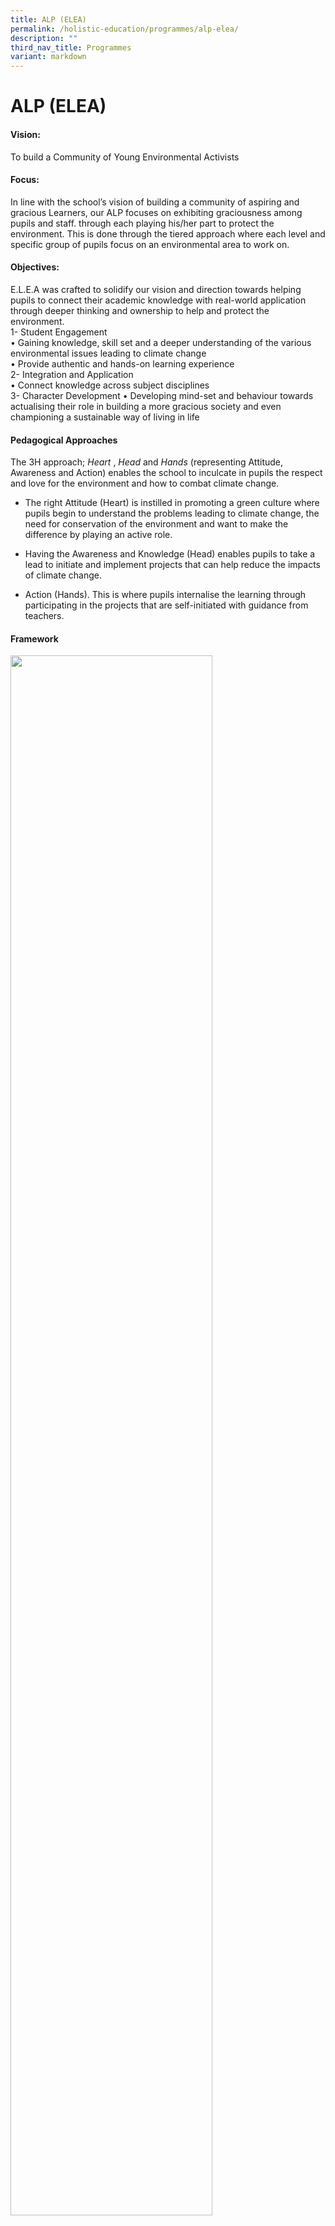 ```yaml
---
title: ALP (ELEA)
permalink: /holistic-education/programmes/alp-elea/
description: ""
third_nav_title: Programmes
variant: markdown
---
```

ALP (ELEA)
==========

#### Vision:
To build a Community of Young Environmental Activists  

#### Focus:
In line with the school’s vision of building a community of aspiring and gracious Learners, our ALP focuses on exhibiting graciousness among pupils and staff. through each playing his/her part to protect the environment. This is done through the tiered approach where each level and specific group of pupils focus on an environmental area to work on.  
  
#### Objectives:
E.L.E.A was crafted to solidify our vision and direction towards helping pupils to connect their academic knowledge with real-world application through deeper thinking and ownership to help and protect the environment.  <br>
1- Student Engagement <br>
• Gaining knowledge, skill set and a deeper understanding of the various environmental issues leading to climate change <br>
• Provide authentic and hands-on learning experience <br>
2- Integration and Application<br>
• Connect knowledge across subject disciplines<br>
3- Character Development 
• Developing mind-set and behaviour towards actualising their role in building a more gracious society and even championing a sustainable way of living in life 

#### Pedagogical Approaches

The 3H approach;&nbsp;_Heart_&nbsp;,&nbsp;_Head_&nbsp;and&nbsp;_Hands_&nbsp;(representing Attitude, Awareness and Action) enables the school to inculcate in pupils the respect and love for the environment and how to combat climate change.  

*   The right&nbsp;Attitude&nbsp;(Heart) is instilled in promoting a green culture where pupils begin to understand the problems leading to climate change, the need for conservation of the environment and want to make the difference by playing an active role.  
    
*   Having the&nbsp;Awareness&nbsp;and Knowledge (Head) enables pupils to take a lead to initiate and implement projects that can help reduce the impacts of climate change.  
    
*   Action&nbsp;(Hands). This is where pupils internalise the learning through participating in the projects that are self-initiated with guidance from teachers.

#### Framework
<img src="/images/Programmes/EE2.png" style="width:80%">

#### Key Programmes/Initiatives
##### School-based:
**Tier 1: Learning Opportunities for All (P1 to P6)**<br>
**2024 SLOGAN - “Reduce and refuse for sure; let’s turn trash into treasure!”**

<style type="text/css">
.tg  {border-collapse:collapse;border-spacing:0;}
.tg td{border-color:black;border-style:solid;border-width:1px;font-family:Arial, sans-serif;font-size:14px;
  overflow:hidden;padding:10px 5px;word-break:normal;}
.tg th{border-color:black;border-style:solid;border-width:1px;font-family:Arial, sans-serif;font-size:14px;
  font-weight:normal;overflow:hidden;padding:10px 5px;word-break:normal;}
.tg .tg-3yc9{background-color:#22A114;border-color:inherit;color:#FFF;font-weight:bold;text-align:center;vertical-align:top}
.tg .tg-n9k0{background-color:#FBFFFA;border-color:inherit;color:#222;text-align:left;vertical-align:top}
</style>
<table class="tg">
<thead>
  <tr>
    <th colspan="4" class="tg-3yc9">Green COPS (Biodiversity - Care for our Plants in School)</th>
  </tr>
</thead>
<tbody>
  <tr>
    <th class="tg-n9k0"><span style="font-weight:bold;color:#000">Adopt-A-Plont</span><br></th>
<td class="tg-n9k0"><span style="background-color:transparent">Awareness and Appreciation/Engage and Experience (AE) Modules<br>&nbsp;&nbsp;-	Art Curriculum<br>&nbsp;&nbsp;-	Music Curriculum</span><br></td>
		<td class="tg-n9k0"><span style="font-weight:bold;color:#000">Tier 1: Within Class<br></span><span style="background-color:transparent">&nbsp;&nbsp;- Art Curriculum (Think It Art Loud, Talk It Art Loud!)<br>&nbsp;&nbsp;- Music Curriculum (Performances)<br>&nbsp;&nbsp; - Music and Art Celebrate!<br><br><span style="font-weight:bold;color:#000">Tier 2: Within School Community</span><br><span style="background-color:transparent">&nbsp;&nbsp;-	ACE Card (P2 – P6)<br>&nbsp;&nbsp;- NAC Assembly Programmes<br>&nbsp;&nbsp;- Everyone Can Perform&nbsp;&nbsp;<br>&nbsp;&nbsp;-	D-cube</span></span></td>
    <td class="tg-n9k0">&nbsp;&nbsp;-	P4 Museum-Based Learning Journey<br>&nbsp;&nbsp;-	P6 Performing Arts Learning Journey<br> (e.g. Front of House@Esplanade)
</td>
  </tr>
  <tr>
    <td class="tg-n9k0"><span style="font-weight:bold;color:#000">Students Passionate in the Arts <br><br>Tier 2</span><br></td>
    <td class="tg-n9k0"><span style="background-color:transparent">&nbsp;&nbsp;- Music and Art Celebrate!</span><br><br></td>
    <td class="tg-n9k0"><span style="font-weight:bold;color:#000">Tier 2: Within School Community</span><br><span style="background-color:transparent">&nbsp;&nbsp;- Performing and Visual Arts CCAs at school events<br>&nbsp;&nbsp;- Unplugged Fridays/Plugged-in Fridays<br>&nbsp;&nbsp;- Art Exhibitions (eZine, ArtBeat, e-ArtBeat)</span><br><br> <span style="font-weight:bold;color:#000">Tier 3: Beyond School Community</span><br><span style="background-color:transparent">&nbsp;&nbsp;-  Arts Outreach by P5<br>&nbsp;&nbsp;- Arts Charts participation at community events</span>
</td>
    <td class="tg-n9k0"><span style="background-color:transparent">&nbsp;&nbsp;- Arts Outreach by Performing and Visual Arts CCAs</span></td>
  </tr>
  <tr>
    <td class="tg-n9k0"><span style="font-weight:bold;color:#000">Students with Arts Potential<br><br>Tier 2+/3</span><br></td>
    <td class="tg-n9k0"><span style="font-weight:normal;color:#000">&nbsp;&nbsp;-Music and Art Celebrate!</span><br><br></td>
    <td class="tg-n9k0"><span style="font-weight:bold;color:#000">Tier 2: Within School</span><br><span style="background-color:transparent">&nbsp;&nbsp;- 	Performing and Visual Arts CCAs at school events<br>&nbsp;&nbsp;- Say It Art Loud</span><br><br> <span style="font-weight:bold;color:#000">Tier 3: Beyond School Community</span><br><span style="background-color:transparent">&nbsp;&nbsp;-  VPA CCA participation at community events (exhibition, performances)<br>&nbsp;&nbsp;- VPA Arts Outreach with school partners<br>&nbsp;&nbsp;- SYF (rep as Aesthetics  School Team)<br>&nbsp;&nbsp;- 	The Arts Charts (P2 – P6)</span></td>
    <td class="tg-n9k0"><span style="font-weight:normal;color:#000">&nbsp;&nbsp;-The Arts Charts</span></td>
  </tr>
</tbody>
</table>





<table>
  <tbody>
  <tr>
		<th colspan="4" style="width:64px;" align="center">Green COPS (Biodiversity - Care for our Plants in School)
		</th>
		</tr>
		<tr>
      <th style="width: 64px;">
       Name of Program
      </th>
      <th style="width: 64px;">
        Level <br>Involved
      </th>
			<th style="width: 64px;">
				<nobr>Program Summary</nobr>
      </th>
			<th style="width: 64px;">
        Collaboration
      </th>
    </tr>
    <tr>
      <td style="width: 60px;">
        Adopt-A-Plant
      </td>
      <td style="text-align: left; width: 60px;">
        P1
      </td>
			 <td style="text-align: left; width: 60px;">To inculcate ownership of school properties: <br> 1. Each class will water the 2 gardens in school twice in Term 3. <br>2. Each plant will then adopt a pot of plant to take care in Sem 2. 
      </td>
			 <td style="text-align: left; width: 60px;">
        P4 ECs will create videos to teach the basic parts of plants and how P1 students should water. 
      </td>
    </tr>
    <tr>
      <td style="text-align: left; width: 60px;">
       Green Wave Commemoration
      </td>
			<td style="text-align: left; width: 60px;">
       P2
      </td>
			<td style="text-align: left; width: 60px;">
       To encourage students to plant an edible plant on their own and take care of it with their family members. 
      </td>
			<td style="text-align: left; width: 60px;">
       PAL committee:<br>
Creation of bottle pot for the plant.
      </td>
    </tr>
		<tr>
      <td style="text-align: left; width: 60px;">
       Green Quest 2024
      </td>
			<td style="text-align: left; width: 60px;">
       P3 - P6 
      </td>
			<td style="text-align: left; width: 60px;">In collaboration with Gardens by the Bay, students can take part in the Green Quest (Seeker Leve). Students will complete activities on biodiversity. 
      </td>
			<td style="text-align: left; width: 60px;">
       Gardens by the Bay 
      </td>
    </tr>
 <tr>
      <td style="width: 60px;">
       Mrs Wishy Washy – Which water should we use to wash Mrs Wishy Washy’s animals? 
      </td>
      <td style="text-align: left; width: 60px;">
        P1
      </td>
			 <td style="text-align: left; width: 60px;">Integration with English STELLAR. Through the hands-on learning experience of investigation, pupils will learn that water can be recycled and reused and that water is precious. 
      </td>
			 <td style="text-align: left; width: 60px;">
        English Department  
      </td>
    </tr>
    <tr>
      <td style="text-align: left; width: 60px;">
       What will the weather be like today? 
      </td>
			<td style="text-align: left; width: 60px;">
       P2
      </td>
			<td style="text-align: left; width: 60px;">
      Pupils will create rain gauges from recycled bottles to track the amount of rainfall in school. From this, they will then observe and discuss about the impacts of rainfall and record their data into a bar graph (Math syllabus).  
      </td>
			<td style="text-align: left; width: 60px;">
       Math Department 
      </td>
    </tr>
 <tr>
      <td style="width: 60px;">
        Clean Plate Campaign 
      </td>
      <td style="text-align: left; width: 60px;">
        All
      </td>
			 <td style="text-align: left; width: 60px;">To encourage students to understand the importance of food securtiy in Singapore. Students to finish their food and show the clean plate to the parent volunteers. Students to collect 5 stamps in a week to redeem a prize. Campaign runs for a wekk each term. 
      </td>
			 <td style="text-align: left; width: 60px;">
      </td>
    </tr>
    <tr>
      <td style="text-align: left; width: 60px;">
       Recycle Right Mondays 
      </td>
			<td style="text-align: left; width: 60px;">
       All
      </td>
			<td style="text-align: left; width: 60px;">
       To encourage students that ‘life’ of objects that can’t be upcycled or reused can be lengthened by recycling. Students to bring in the designated recyclable for the term. ECs scheduled to remind classmates to bring the recyclable.  
      </td>
			<td style="text-align: left; width: 60px;">
       Mono Food SG &amp; Apeiron Energy 
      </td>
    </tr>
		<tr>
      <td style="text-align: left; width: 60px;">
      Love Your Food @ AGPS
      </td>
			<td style="text-align: left; width: 60px;">
       P3
      </td>
			<td style="text-align: left; width: 60px;">P3 students went through a workshop by Tembusu Pte Ltd on Food Security – Rice production. <br>
Through learning of how Singapore gets its rice, the P3 students will learn about food recycling and how food waste can be turned into compost for plants. Students will then do their VIA in fertilising our school gardens using the food compost.  
      </td>
			<td style="text-align: left; width: 60px;">
      Tembusu Pte Ltd 
      </td>
    </tr>		
			<tr>
      <td style="text-align: left; width: 60px;">
       IPW
      </td>
			<td style="text-align: left; width: 60px;">
       P4 
      </td>
			<td style="text-align: left; width: 60px;">Students will go through the Thinking Design protocol to come up with solutions to environmental issues in school. 
      </td>
			<td style="text-align: left; width: 60px;">
      Across all disciplines
      </td>
    </tr>	
		<tr></tr>
  </tbody>
</table>


**Tier 2: Learning Opportunities for a Targeted Group**<br>
<table>
  <tbody>
    <tr>
      <th style="width: 64px;">
        Theme
      </th>
      <th style="width: 64px;">
       Name of Program
      </th>
      <th style="width: 64px;">
        Level <br>Involved
      </th>
			<th style="width: 64px;">
				<nobr>Program Summary</nobr>
      </th>
			<th style="width: 64px;">
        Collaboration
      </th>
    </tr>
 <tr>
      <td style="width: 60px;">
      Project ECO 
      </td>
      <td style="width: 60px;">
     Environment Champions 
      </td>
      <td style="text-align: left; width: 60px;">
        P5
      </td>
			 <td style="text-align: left; width: 60px;">Initiate and implement 2 environment-themed projects, covering 1 public health and 1 environment protection topic within the school and/or in the community. <br><br>Conduct outreach to the P5 level, MK and/or AGPS population. 
      </td>
			 <td style="text-align: left; width: 60px;">NEA
	 </td></tr>
 <tr>
      <td style="width: 60px;">
     Sengkang Wetlands 
      </td>
      <td style="width: 60px;">
     Environment Champions 
      </td>
      <td style="text-align: left; width: 60px;">
        P4
      </td>
			 <td style="text-align: left; width: 60px;">
Facilitate MK students to learn more about biodiversity and preserving the environment at Sengkang Wetlands.
      </td>
			 <td style="text-align: left; width: 60px;">Science Department MK @ AGPS 
	 </td></tr>
 <tr>
      <td style="width: 60px;">
      Recycle Right Mondays 
      </td>
      <td style="width: 60px;">
     Environment Champions 
      </td>
      <td style="text-align: left; width: 60px;">
        P6
      </td>
			 <td style="text-align: left; width: 60px;">ECs scheduled to remind classmates to bring the recyclables. ECs will be rotated to assist PVs in the collection of recyclable.  
      </td>
			 <td style="text-align: left; width: 60px;">
	 </td></tr>
 <tr>
      <td style="width: 60px;">
STEM Innovators (CCA)  
      </td>
      <td style="width: 60px;">
      </td>
      <td style="text-align: left; width: 60px;">
        P4-P6
      </td>
			 <td style="text-align: left; width: 60px;">*See under CCA (<a href="/holistic-education/co-curricular-activities-cca/cognitive/stem/" rel="noopener noreferrer nofollow" target="_self">STEM Innovator</a>) tab 
      </td>
			 <td style="text-align: left; width: 60px;">
	 </td></tr>
		<tr></tr>
  </tbody>
</table>